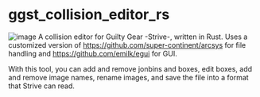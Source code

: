 # ggst_collision_editor_rs
![image](https://user-images.githubusercontent.com/9942055/166187070-5f9b31d2-a643-4adf-809e-20635425c386.png)
A collision editor for Guilty Gear -Strive-, written in Rust. Uses a customized version of https://github.com/super-continent/arcsys for file handling and https://github.com/emilk/egui for GUI.

With this tool, you can add and remove jonbins and boxes, edit boxes, add and remove image names, rename images, and save the file into a format that Strive can read.
